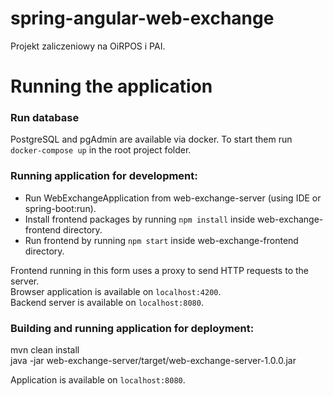# spring-angular-web-exchange
Projekt zaliczeniowy na OiRPOS i PAI.


# Running the application

### Run database

PostgreSQL and pgAdmin are available via docker. To start them run `docker-compose up` in the root project folder.

### Running application for development:
- Run WebExchangeApplication from web-exchange-server (using IDE or spring-boot:run).
- Install frontend packages by running `npm install` inside web-exchange-frontend directory.
- Run frontend by running `npm start` inside web-exchange-frontend directory.

Frontend running in this form uses a proxy to send HTTP requests to the server.  
Browser application is available on `localhost:4200`.  
Backend server is available on `localhost:8080`.

### Building and running application for deployment:
mvn clean install  
java -jar web-exchange-server/target/web-exchange-server-1.0.0.jar

Application is available on `localhost:8080`.
